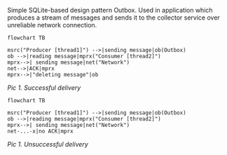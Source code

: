 Simple SQLite-based design pattern Outbox. Used in application which produces a stream of messages and sends it to the collector service over unreliable network connection.

```mermaid
flowchart TB

msrc("Producer [thread1]") -->|sending message|ob(Outbox)
ob -->|reading message|mprx("Consumer [thread2]")
mprx-->| sending message|net("Network")
net-->|ACK|mprx
mprx-->|"deleting message"|ob
```
*Pic 1. Successful delivery*

```mermaid
flowchart TB

msrc("Producer [thread1]") -->|sending message|ob(Outbox)
ob -->|reading message|mprx("Consumer [thread2]")
mprx-->| sending message|net("Network")
net-...-x|no ACK|mprx

```
*Pic 1. Unsuccessful delivery*

